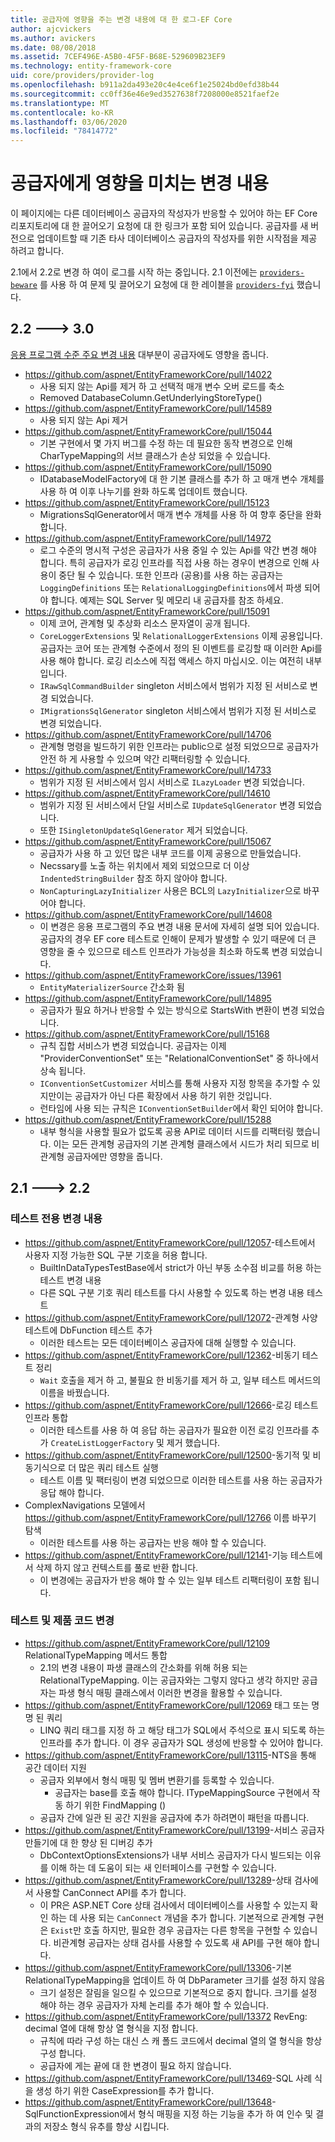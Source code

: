 ```yaml
---
title: 공급자에 영향을 주는 변경 내용에 대 한 로그-EF Core
author: ajcvickers
ms.author: avickers
ms.date: 08/08/2018
ms.assetid: 7CEF496E-A5B0-4F5F-B68E-529609B23EF9
ms.technology: entity-framework-core
uid: core/providers/provider-log
ms.openlocfilehash: b911a2da493e20c4e4ce6f1e25024bd0efd38b44
ms.sourcegitcommit: cc0ff36e46e9ed3527638f7208000e8521faef2e
ms.translationtype: MT
ms.contentlocale: ko-KR
ms.lasthandoff: 03/06/2020
ms.locfileid: "78414772"
---
```

# <a name="provider-impacting-changes"></a>공급자에게 영향을 미치는 변경 내용

이 페이지에는 다른 데이터베이스 공급자의 작성자가 반응할 수 있어야 하는 EF Core 리포지토리에 대 한 끌어오기 요청에 대 한 링크가 포함 되어 있습니다. 공급자를 새 버전으로 업데이트할 때 기존 타사 데이터베이스 공급자의 작성자를 위한 시작점을 제공 하려고 합니다.

2\.1에서 2.2로 변경 하 여이 로그를 시작 하는 중입니다. 2\.1 이전에는 [`providers-beware`](https://github.com/aspnet/EntityFrameworkCore/labels/providers-beware) 를 사용 하 여 문제 및 끌어오기 요청에 대 한 레이블을 [`providers-fyi`](https://github.com/aspnet/EntityFrameworkCore/labels/providers-fyi) 했습니다.

## <a name="22-----30"></a>2.2 ---> 3.0

[응용 프로그램 수준 주요 변경 내용](../what-is-new/ef-core-3.0/breaking-changes.md) 대부분이 공급자에도 영향을 줍니다.

* <https://github.com/aspnet/EntityFrameworkCore/pull/14022>
  * 사용 되지 않는 Api를 제거 하 고 선택적 매개 변수 오버 로드를 축소
  * Removed DatabaseColumn.GetUnderlyingStoreType()
* <https://github.com/aspnet/EntityFrameworkCore/pull/14589>
  * 사용 되지 않는 Api 제거
* <https://github.com/aspnet/EntityFrameworkCore/pull/15044>
  * 기본 구현에서 몇 가지 버그를 수정 하는 데 필요한 동작 변경으로 인해 CharTypeMapping의 서브 클래스가 손상 되었을 수 있습니다.
* <https://github.com/aspnet/EntityFrameworkCore/pull/15090>
  * IDatabaseModelFactory에 대 한 기본 클래스를 추가 하 고 매개 변수 개체를 사용 하 여 이후 나누기를 완화 하도록 업데이트 했습니다.
* <https://github.com/aspnet/EntityFrameworkCore/pull/15123>
  * MigrationsSqlGenerator에서 매개 변수 개체를 사용 하 여 향후 중단을 완화 합니다.
* <https://github.com/aspnet/EntityFrameworkCore/pull/14972>
  * 로그 수준의 명시적 구성은 공급자가 사용 중일 수 있는 Api를 약간 변경 해야 합니다. 특히 공급자가 로깅 인프라를 직접 사용 하는 경우이 변경으로 인해 사용이 중단 될 수 있습니다. 또한 인프라 (공용)를 사용 하는 공급자는 `LoggingDefinitions` 또는 `RelationalLoggingDefinitions`에서 파생 되어야 합니다. 예제는 SQL Server 및 메모리 내 공급자를 참조 하세요.
* <https://github.com/aspnet/EntityFrameworkCore/pull/15091>
  * 이제 코어, 관계형 및 추상화 리소스 문자열이 공개 됩니다.
  * `CoreLoggerExtensions` 및 `RelationalLoggerExtensions` 이제 공용입니다. 공급자는 코어 또는 관계형 수준에서 정의 된 이벤트를 로깅할 때 이러한 Api를 사용 해야 합니다. 로깅 리소스에 직접 액세스 하지 마십시오. 이는 여전히 내부입니다.
  * `IRawSqlCommandBuilder` singleton 서비스에서 범위가 지정 된 서비스로 변경 되었습니다.
  * `IMigrationsSqlGenerator` singleton 서비스에서 범위가 지정 된 서비스로 변경 되었습니다.
* <https://github.com/aspnet/EntityFrameworkCore/pull/14706>
  * 관계형 명령을 빌드하기 위한 인프라는 public으로 설정 되었으므로 공급자가 안전 하 게 사용할 수 있으며 약간 리팩터링할 수 있습니다.
* <https://github.com/aspnet/EntityFrameworkCore/pull/14733>
  * 범위가 지정 된 서비스에서 임시 서비스로 `ILazyLoader` 변경 되었습니다.
* <https://github.com/aspnet/EntityFrameworkCore/pull/14610>
  * 범위가 지정 된 서비스에서 단일 서비스로 `IUpdateSqlGenerator` 변경 되었습니다.
  * 또한 `ISingletonUpdateSqlGenerator` 제거 되었습니다.
* <https://github.com/aspnet/EntityFrameworkCore/pull/15067>
  * 공급자가 사용 하 고 있던 많은 내부 코드를 이제 공용으로 만들었습니다.
  * Necssary를 노출 하는 위치에서 제외 되었으므로 더 이상 `IndentedStringBuilder` 참조 하지 않아야 합니다.
  * `NonCapturingLazyInitializer` 사용은 BCL의 `LazyInitializer`으로 바꾸어야 합니다.
* <https://github.com/aspnet/EntityFrameworkCore/pull/14608>
  * 이 변경은 응용 프로그램의 주요 변경 내용 문서에 자세히 설명 되어 있습니다. 공급자의 경우 EF core 테스트로 인해이 문제가 발생할 수 있기 때문에 더 큰 영향을 줄 수 있으므로 테스트 인프라가 가능성을 최소화 하도록 변경 되었습니다.
* <https://github.com/aspnet/EntityFrameworkCore/issues/13961>
  * `EntityMaterializerSource` 간소화 됨
* <https://github.com/aspnet/EntityFrameworkCore/pull/14895>
  * 공급자가 필요 하거나 반응할 수 있는 방식으로 StartsWith 변환이 변경 되었습니다.
* <https://github.com/aspnet/EntityFrameworkCore/pull/15168>
  * 규칙 집합 서비스가 변경 되었습니다. 공급자는 이제 "ProviderConventionSet" 또는 "RelationalConventionSet" 중 하나에서 상속 됩니다.
  * `IConventionSetCustomizer` 서비스를 통해 사용자 지정 항목을 추가할 수 있지만이는 공급자가 아닌 다른 확장에서 사용 하기 위한 것입니다.
  * 런타임에 사용 되는 규칙은 `IConventionSetBuilder`에서 확인 되어야 합니다.
* <https://github.com/aspnet/EntityFrameworkCore/pull/15288>
  * 내부 형식을 사용할 필요가 없도록 공용 API로 데이터 시드를 리팩터링 했습니다. 이는 모든 관계형 공급자의 기본 관계형 클래스에서 시드가 처리 되므로 비관계형 공급자에만 영향을 줍니다.

## <a name="21-----22"></a>2.1 ---> 2.2

### <a name="test-only-changes"></a>테스트 전용 변경 내용

* <https://github.com/aspnet/EntityFrameworkCore/pull/12057>-테스트에서 사용자 지정 가능한 SQL 구분 기호을 허용 합니다.
  * BuiltInDataTypesTestBase에서 strict가 아닌 부동 소수점 비교를 허용 하는 테스트 변경 내용
  * 다른 SQL 구분 기호 쿼리 테스트를 다시 사용할 수 있도록 하는 변경 내용 테스트
* <https://github.com/aspnet/EntityFrameworkCore/pull/12072>-관계형 사양 테스트에 DbFunction 테스트 추가
  * 이러한 테스트는 모든 데이터베이스 공급자에 대해 실행할 수 있습니다.
* <https://github.com/aspnet/EntityFrameworkCore/pull/12362>-비동기 테스트 정리
  * `Wait` 호출을 제거 하 고, 불필요 한 비동기를 제거 하 고, 일부 테스트 메서드의 이름을 바꿨습니다.
* <https://github.com/aspnet/EntityFrameworkCore/pull/12666>-로깅 테스트 인프라 통합
  * 이러한 테스트를 사용 하 여 응답 하는 공급자가 필요한 이전 로깅 인프라를 추가 `CreateListLoggerFactory` 및 제거 했습니다.
* <https://github.com/aspnet/EntityFrameworkCore/pull/12500>-동기적 및 비동기식으로 더 많은 쿼리 테스트 실행
  * 테스트 이름 및 팩터링이 변경 되었으므로 이러한 테스트를 사용 하는 공급자가 응답 해야 합니다.
* ComplexNavigations 모델에서 <https://github.com/aspnet/EntityFrameworkCore/pull/12766> 이름 바꾸기 탐색
  * 이러한 테스트를 사용 하는 공급자는 반응 해야 할 수 있습니다.
* <https://github.com/aspnet/EntityFrameworkCore/pull/12141>-기능 테스트에서 삭제 하지 않고 컨텍스트를 풀로 반환 합니다.
  * 이 변경에는 공급자가 반응 해야 할 수 있는 일부 테스트 리팩터링이 포함 됩니다.

### <a name="test-and-product-code-changes"></a>테스트 및 제품 코드 변경

* <https://github.com/aspnet/EntityFrameworkCore/pull/12109> RelationalTypeMapping 메서드 통합
  * 2\.1의 변경 내용이 파생 클래스의 간소화를 위해 허용 되는 RelationalTypeMapping. 이는 공급자와는 그렇지 않다고 생각 하지만 공급자는 파생 형식 매핑 클래스에서 이러한 변경을 활용할 수 있습니다.
* <https://github.com/aspnet/EntityFrameworkCore/pull/12069> 태그 또는 명명 된 쿼리
  * LINQ 쿼리 태그를 지정 하 고 해당 태그가 SQL에서 주석으로 표시 되도록 하는 인프라를 추가 합니다. 이 경우 공급자가 SQL 생성에 반응할 수 있어야 합니다.
* <https://github.com/aspnet/EntityFrameworkCore/pull/13115>-NTS을 통해 공간 데이터 지원
  * 공급자 외부에서 형식 매핑 및 멤버 변환기를 등록할 수 있습니다.
    * 공급자는 base를 호출 해야 합니다. ITypeMappingSource 구현에서 작동 하기 위한 FindMapping ()
  * 공급자 간에 일관 된 공간 지원을 공급자에 추가 하려면이 패턴을 따릅니다.
* <https://github.com/aspnet/EntityFrameworkCore/pull/13199>-서비스 공급자 만들기에 대 한 향상 된 디버깅 추가
  * DbContextOptionsExtensions가 내부 서비스 공급자가 다시 빌드되는 이유를 이해 하는 데 도움이 되는 새 인터페이스를 구현할 수 있습니다.
* <https://github.com/aspnet/EntityFrameworkCore/pull/13289>-상태 검사에서 사용할 CanConnect API를 추가 합니다.
  * 이 PR은 ASP.NET Core 상태 검사에서 데이터베이스를 사용할 수 있는지 확인 하는 데 사용 되는 `CanConnect` 개념을 추가 합니다. 기본적으로 관계형 구현은 `Exist`만 호출 하지만, 필요한 경우 공급자는 다른 항목을 구현할 수 있습니다. 비관계형 공급자는 상태 검사를 사용할 수 있도록 새 API를 구현 해야 합니다.
* <https://github.com/aspnet/EntityFrameworkCore/pull/13306>-기본 RelationalTypeMapping을 업데이트 하 여 DbParameter 크기를 설정 하지 않음
  * 크기 설정은 잘림을 일으킬 수 있으므로 기본적으로 중지 합니다. 크기를 설정 해야 하는 경우 공급자가 자체 논리를 추가 해야 할 수 있습니다.
* <https://github.com/aspnet/EntityFrameworkCore/pull/13372> RevEng: decimal 열에 대해 항상 열 형식을 지정 합니다.
  * 규칙에 따라 구성 하는 대신 스 캐 폴드 코드에서 decimal 열의 열 형식을 항상 구성 합니다.
  * 공급자에 게는 끝에 대 한 변경이 필요 하지 않습니다.
* <https://github.com/aspnet/EntityFrameworkCore/pull/13469>-SQL 사례 식을 생성 하기 위한 CaseExpression를 추가 합니다.
* <https://github.com/aspnet/EntityFrameworkCore/pull/13648>-SqlFunctionExpression에서 형식 매핑을 지정 하는 기능을 추가 하 여 인수 및 결과의 저장소 형식 유추를 향상 시킵니다.
